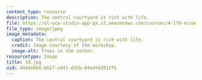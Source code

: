 ```yaml
---
content_type: resource
description: The central courtyard is rich with life.
file: https://ol-ocw-studio-app-qa.s3.amazonaws.com/courses/4-170-ecuador-workshop-fall-2006/444debb6b627c641d1bb84e4542912fb_14.jpg
file_type: image/jpeg
image_metadata:
  caption: The central courtyard is rich with life.
  credit: Image courtesy of the workshop.
  image-alt: Trees in the center.
resourcetype: Image
title: 14.jpg
uid: 444debb6-b627-c641-d1bb-84e4542912fb
---
```

